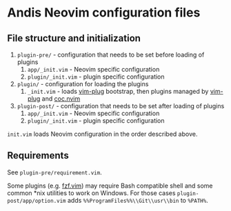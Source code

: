 # Andis Neovim configuration files

## File structure and initialization

1. `plugin-pre/` - configuration that needs to be set before loading of plugins
   1. `app/_init.vim` - Neovim specific configuration
   1. `plugin/_init.vim` - plugin specific configuration
1. `plugin/` - configuration for loading the plugins
   1. `_init.vim` - loads [vim-plug](https://github.com/junegunn/vim-plug) bootstrap, then plugins managed by [vim-plug](https://github.com/junegunn/vim-plug) and [coc.nvim](https://github.com/neoclide/coc.nvim)
1. `plugin-post/` - configuration that needs to be set after loading of plugins
   1. `app/_init.vim` - Neovim specific configuration
   1. `plugin/_init.vim` - plugin specific configuration

`init.vim` loads Neovim configuration in the order described above.

## Requirements

See `plugin-pre/requirement.vim`.

Some plugins (e.g. [fzf.vim](https://github.com/junegunn/fzf.vim)) may require Bash compatible shell and some common *nix utilities to work on Windows. For those cases `plugin-post/app/option.vim` adds `%%ProgramFiles%%\\Git\\usr\\bin` to `%PATH%`.
